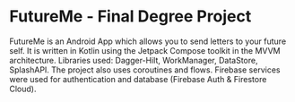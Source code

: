 # FutureMe - Final Degree Project

FutureMe is an Android App which allows you to send letters to your future self.
It is written in Kotlin using the Jetpack Compose toolkit in the MVVM architecture.
Libraries used: Dagger-Hilt, WorkManager, DataStore, SplashAPI. 
The project also uses coroutines and flows.
Firebase services were used for authentication and database (Firebase Auth & Firestore Cloud).
